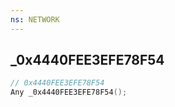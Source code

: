 ```yaml
---
ns: NETWORK
---
```

## _0x4440FEE3EFE78F54

```c
// 0x4440FEE3EFE78F54
Any _0x4440FEE3EFE78F54();
```

